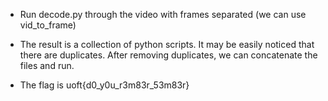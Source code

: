 - Run decode.py through the video with frames separated (we can use 
vid_to_frame)

- The result is a collection of python scripts. It may be easily noticed 
that there are duplicates. After removing duplicates, we can concatenate 
the files and run.

- The flag is uoft{d0_y0u_r3m83r_53m83r}
